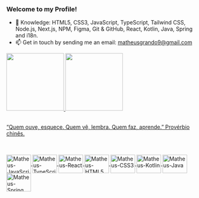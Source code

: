 ### Welcome to my Profile!

- 🌱 Knowledge: HTML5, CSS3, JavaScript, TypeScript, Tailwind CSS, Node.js, Next.js, NPM, Figma, Git & GitHub, React, Kotlin, Java, Spring and i18n.<br>
- 📫 Get in touch by sending me an email: matheusgrando9@gmail.com

<div>
  <a href="https://github.com/matheusgrando">
  <img height="150em" src="https://github-readme-stats.vercel.app/api?username=matheusgrando&show_icons=true&theme=dracula&border_color=f5f8fd"/>
  <img height="150em" src="https://github-readme-stats.vercel.app/api/top-langs/?username=matheusgrando&layout=compact&theme=dracula&border_color=f5f8fd"/>
</div><br>

“Quem ouve, esquece. Quem vê, lembra. Quem faz, aprende.” Provérbio chinês.

##

<div style="display: inline_block"><br>
  <img align="center" alt="Matheus-JavaScript" height="48" width="64" src="https://cdn.jsdelivr.net/gh/devicons/devicon@latest/icons/javascript/javascript-original.svg">
  <img align="center" alt="Matheus-TypeScript" height="48" width="64" src="https://cdn.jsdelivr.net/gh/devicons/devicon@latest/icons/typescript/typescript-original.svg">
  <img align="center" alt="Matheus-React" height="48" width="64" src="https://cdn.jsdelivr.net/gh/devicons/devicon@latest/icons/react/react-original.svg">
  <img align="center" alt="Matheus-HTML5" height="48" width="64" src="https://cdn.jsdelivr.net/gh/devicons/devicon/icons/html5/html5-original.svg">
  <img align="center" alt="Matheus-CSS3" height="48" width="64" src="https://cdn.jsdelivr.net/gh/devicons/devicon/icons/css3/css3-original.svg">
  <img align="center" alt="Matheus-Kotlin" height="48" width="64" src="https://cdn.jsdelivr.net/gh/devicons/devicon@latest/icons/kotlin/kotlin-original.svg">
  <img align="center" alt="Matheus-Java" height="48" width="64" src="https://cdn.jsdelivr.net/gh/devicons/devicon/icons/java/java-original-wordmark.svg">
  <img align="center" alt="Matheus-Spring" height="48" width="64" src="https://cdn.jsdelivr.net/gh/devicons/devicon@latest/icons/spring/spring-original.svg">
</div>
